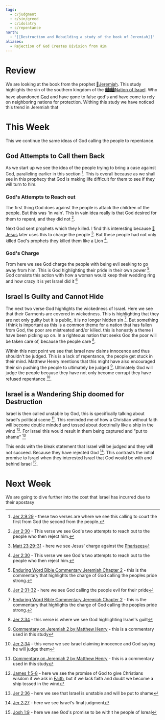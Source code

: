 ```yaml
---
tags:
  - c/judgment
  - c/sin/greed
  - c/idolatry
  - c/repentance
north:
  - "[[Destruction and Rebuilding a study of the book of Jeremiah]]"
aliases:
  - Rejection of God Creates Division from Him
---
```

# Review
We are looking at the book from the prophet [🧑Jeremiah](%F0%9F%A7%91Jeremiah.md). This study highlights the sin of the southern kingdom of the [🏙️🏙️Nation of Israel](../🏙️🏙️Nation%20of%20Israel.md). Who have abandoned [God](God.md) and have gone to false god's and have come to rely on neighboring nations for protection. Withing this study we have noticed this trend in Jeremiah that 

# This Week
This we continue the same ideas of God calling the people to repentance.

## God Attempts to Call them Back
As we start up we see the idea of the people trying to bring a case against God, paralleling earlier in this section [^b1]. This is overall because as we shall see in this prophecy that God is making life difficult for them to see if they will turn to him.

[^b1]: [Jer 2:9,29](Jer%202.md) - these two verses are where we see this calling to court the first from God the second from the people.

### God's Attempts to Reach out
The first thing God does against the people is attack the children of the people. But this was 'in vain'. This in vain idea really is that God desired for them to repent, and they did not [^b2].

Next God sent prophets which they killed. I find this interesting because [👼Jesus](%F0%9F%91%BCJesus.md) later uses this to charge the people [^b3]. But these people had not only killed God's prophets they killed them like a Lion [^b2].

[^b2]: [Jer 2:30](Jer%202.md) - This verse we see God's two attempts to reach out to the people who then reject him.
[^b3]: [Matt 23:29-31](Matt%2023.md) - here we see Jesus' charge against the [Pharisees](Pharisees.md)

### God's Charge
From here we see God charge the people with being evil seeking to go away from him. This is God highlighting their pride in their own power [^cite1]. God consists this action with how a woman would keep their wedding ring and how crazy it is yet Israel did it [^b4]

[^b4]: [Jer 2:31-32](Jer%202.md) - here we see God calling the people evil for their pride
[^cite1]: [Enduring Word Bible Commentary Jeremiah Chapter 2](https://enduringword.com/bible-commentary/jeremiah-2/) - this is the commentary that highlights the charge of God calling the peoples pride strong.

## Israel Is Guilty and Cannot Hide
The next two verse God highlights the wickedness of Israel. Here we see that their Garments are covered in wickedness. This is highlighting that they are not only guilty but it is public, it is no longer hidden sin [^cite1]. But something I think is important as this is a common theme for a nation that has fallen from God, the poor are mistreated and/or killed. this is honestly a theme i have been picking up on. In a righteous nation that seeks God the poor will be taken care of, because the people care [^b5].

[^b5]: [Jer 2:34](Jer%202.md) - this verse is where we see God highlighting Israel's guilt

Within this next point we  see that Israel now claims innocence and thus shouldn't be judged. This is a lack of repentance, the people get stuck in their mind. Matthew Henry mentions that this might have also encouraged their sin pushing the people to ultimately be judged [^cite2].  Ultimately God will judge the people because they have not only become corrupt they have refused repentance [^b6].

[^cite2]: [Commentary on Jeremiah 2 by Matthew Henry](https://www.blueletterbible.org/Comm/mhc/Jer/Jer_002.cfm) - this is a commentary used in this study
[^b6]: [Jer 2:34](Jer%202.md) - this verse we see Israel claiming innocence and God saying he will judge them

## Israel is a Wandering Ship doomed for Destruction
Israel is then called unstable by God, this is specifically talking about Israel's political scene [^cite2]. This reminded me of how a Christian without faith will become double minded and tossed about doctrinally like a ship in the wind [^b7]. For Israel this would result in them being captured and "put to shame" [^b8]

[^b7]: [James 1:5-8](James%201.md) - here we see the promise of God to give Christians wisdom if we ask in [Faith](Faith.md), but if we lack faith and doubt we become a ship tossed in the wind
[^b8]: [Jer 2:36](Jer%202.md) - here we see that Israel is unstable and will be put to shame

This ends with the bleak statement that Israel will be judged and they will not succeed. Because they have rejected God [^b9]. This contrasts the initial promise to Israel when they interested Israel that God would be with and behind Israel [^b10].

[^b9]: [Jer 2:27](Jer%202.md) - here we see Israel's final judgment
[^b10]: [Josh 1:9](Josh%201.md) - here we see God's promise to be with t he people of Isreal

# Next Week
We are going to dive further into  the cost that Israel has incurred due to their apostasy
